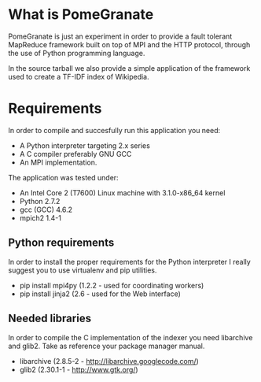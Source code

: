 # What is PomeGranate

PomeGranate is just an experiment in order to provide a fault tolerant
MapReduce framework built on top of MPI and the HTTP protocol, through
the use of Python programming language.

In the source tarball we also provide a simple application of the
framework used to create a TF-IDF index of Wikipedia.

# Requirements

In order to compile and succesfully run this application you need:

  - A Python interpreter targeting 2.x series
  - A C compiler preferably GNU GCC
  - An MPI implementation.

The application was tested under:

  - An Intel Core 2 (T7600) Linux machine with 3.1.0-x86\_64 kernel
  - Python 2.7.2
  - gcc (GCC) 4.6.2
  - mpich2 1.4-1

## Python requirements

In order to install the proper requirements for the Python interpreter I
really suggest you to use virtualenv and pip utilities.

  - pip install mpi4py (1.2.2 - used for coordinating workers)
  - pip install jinja2 (2.6 - used for the Web interface)

## Needed libraries

In order to compile the C implementation of the indexer you need
libarchive and glib2. Take as reference your package manager manual.

  - libarchive (2.8.5-2 - http://libarchive.googlecode.com/)
  - glib2 (2.30.1-1 - http://www.gtk.org/)

